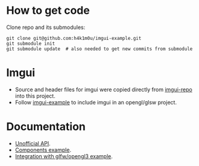# How to get code
Clone repo and its submodules:

```console
git clone git@github.com:h4k1m0u/imgui-example.git
git submodule init
git submodule update  # also needed to get new commits from submodule
```


# Imgui
- Source and header files for imgui were copied directly from [imgui-repo] into this project.
- Follow [imgui-example] to include imgui in an opengl/glsw project.

[imgui-repo]: https://github.com/ocornut/imgui/
[imgui-example]: https://github.com/ocornut/imgui/tree/master/examples/example_glfw_opengl3

# Documentation
- [Unofficial API][api].
- [Components example][components-example].
- [Integration with glfw/opengl3 example][imgui-opengl-example].

[api]: https://pthom.github.io/imgui_manual_online/manual/imgui_manual.html
[components-example]: https://github.com/ocornut/imgui/blob/master/imgui_demo.cpp
[imgui-opengl-example]: https://github.com/ocornut/imgui/blob/master/examples/example_glfw_opengl3/main.cpp
